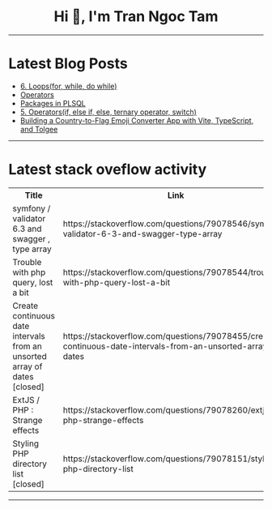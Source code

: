 <h1 align="center">Hi 👋, I'm Tran Ngoc Tam</h1>

---

# Latest Blog Posts 
<!-- BLOG-POST-LIST:START -->
- [6. Loops&lpar;for, while, do while&rpar;](https://dev.to/sunnat_qayumov/6-loopsfor-while-do-while-2cgd)
- [Operators](https://dev.to/asilbek_ibragimov_a0c27cc/operators-33l9)
- [Packages in PLSQL](https://dev.to/mrcaption49/packages-in-plsql-5ci3)
- [5. Operators&lpar;if, else if, else, ternary operator, switch&rpar;](https://dev.to/sunnat_qayumov/5-operatorsif-else-if-else-ternary-operator-switch-lhm)
- [Building a Country-to-Flag Emoji Converter App with Vite, TypeScript, and Tolgee](https://dev.to/anni/building-a-country-to-flag-emoji-converter-app-with-vite-typescript-and-tolgee-29e9)
<!-- BLOG-POST-LIST:END -->

---

# Latest stack oveflow activity
<table>
  <tr><th>Title</th><th>Link</th></tr>
  <!-- STACKOVERFLOW:START --><tr><td>symfony / validator 6.3 and swagger , type array</td><td>https://stackoverflow.com/questions/79078546/symfony-validator-6-3-and-swagger-type-array</td></tr><tr><td>Trouble with php query, lost a bit</td><td>https://stackoverflow.com/questions/79078544/trouble-with-php-query-lost-a-bit</td></tr><tr><td>Create continuous date intervals from an unsorted array of dates [closed]</td><td>https://stackoverflow.com/questions/79078455/create-continuous-date-intervals-from-an-unsorted-array-of-dates</td></tr><tr><td>ExtJS / PHP : Strange effects</td><td>https://stackoverflow.com/questions/79078260/extjs-php-strange-effects</td></tr><tr><td>Styling PHP directory list [closed]</td><td>https://stackoverflow.com/questions/79078151/styling-php-directory-list</td></tr><!-- STACKOVERFLOW:END -->
</table>

---


